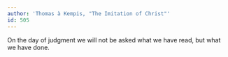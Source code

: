 ```yaml
---
author: 'Thomas à Kempis, "The Imitation of Christ"'
id: 505
---
```


On the day of judgment we will not be asked what we have read, but what we have done.
